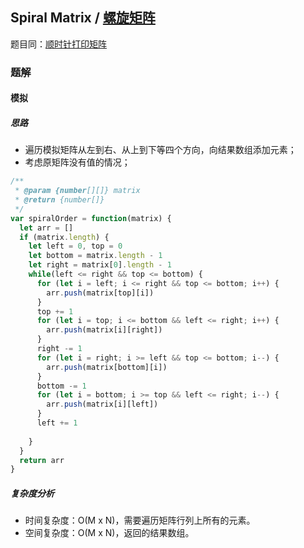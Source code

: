 ## Spiral Matrix / [螺旋矩阵](https://leetcode-cn.com/problems/spiral-matrix/)

题目同：[顺时针打印矩阵](https://leetcode-cn.com/problems/shun-shi-zhen-da-yin-ju-zhen-lcof/)

### 题解
#### 模拟
##### 思路
+ 遍历模拟矩阵从左到右、从上到下等四个方向，向结果数组添加元素；
+ 考虑原矩阵没有值的情况；

```js
/**
 * @param {number[][]} matrix
 * @return {number[]}
 */
var spiralOrder = function(matrix) {
  let arr = []
  if (matrix.length) {
    let left = 0, top = 0
    let bottom = matrix.length - 1
    let right = matrix[0].length - 1
    while(left <= right && top <= bottom) {
      for (let i = left; i <= right && top <= bottom; i++) {
        arr.push(matrix[top][i])
      }
      top += 1
      for (let i = top; i <= bottom && left <= right; i++) {
        arr.push(matrix[i][right])
      }
      right -= 1
      for (let i = right; i >= left && top <= bottom; i--) {
        arr.push(matrix[bottom][i])
      }
      bottom -= 1
      for (let i = bottom; i >= top && left <= right; i--) {
        arr.push(matrix[i][left])
      }
      left += 1
      
    }
  }
  return arr
}
```

##### 复杂度分析
+ 时间复杂度：O(M x N)，需要遍历矩阵行列上所有的元素。
+ 空间复杂度：O(M x N)，返回的结果数组。